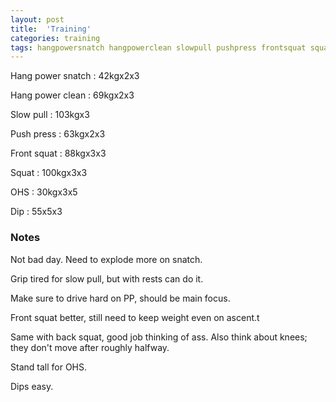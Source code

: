 ```yaml
---
layout: post
title:  'Training'
categories: training
tags: hangpowersnatch hangpowerclean slowpull pushpress frontsquat squat ohs dip
---
```


Hang power snatch   :   42kgx2x3

Hang power clean    :   69kgx2x3

Slow pull   :   103kgx3

Push press  :   63kgx2x3

Front squat :   88kgx3x3

Squat       :   100kgx3x3

OHS         :   30kgx3x5

Dip         :   55x5x3

### Notes

Not bad day. Need to explode more on snatch.

Grip tired for slow pull, but with rests can do it.

Make sure to drive hard on PP, should be main focus.

Front squat better, still need to keep weight even on ascent.t 

Same with back squat, good job thinking of ass. Also think about knees; they don't move
after roughly halfway.

Stand tall for OHS.

Dips easy.
